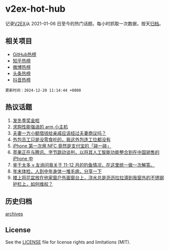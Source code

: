 # v2ex-hot-hub

 记录[V2EX](https://www.v2ex.com/)从 2021-01-06 日至今的热门话题。每小时抓取一次数据，按天[归档](archives)。
 
 ## 相关项目

- [GitHub热榜](https://github.com/snaildev/github-hot-hub)
- [知乎热榜](https://github.com/snaildev/zhihu-hot-hub)
- [微博热榜](https://github.com/snaildev/weibo-hot-hub)
- [头条热榜](https://github.com/snaildev/toutiao-hot-hub)
- [抖音热榜](https://github.com/snaildev/douyin-hot-hub)


 `更新时间：2024-12-20 11:14:44 +0800`

## 热议话题

1. [发冬季奖金啦](https://www.v2ex.com/t/1098740)
1. [求购性能强进的 arm 小主机](https://www.v2ex.com/t/1098745)
1. [夫妻一方小额借钱给亲戚应该经过夫妻商议吗？](https://www.v2ex.com/t/1098866)
1. [外包员工只是没零食吃的，我这外包连工位都没有](https://www.v2ex.com/t/1098739)
1. [iPhone 第一次用 NFC 竟然是支付宝的「碰一碰」](https://www.v2ex.com/t/1098770)
1. [苹果正在与腾讯、字节跳动谈判，以将其人工智能功能整合到在中国销售的 iPhone 中](https://www.v2ex.com/t/1098782)
1. [鉴于太多 v 友询问我关于 11-12 月的钓鱼情况，在这里统一做一次解答。](https://www.v2ex.com/t/1098950)
1. [年末体检，人到中年身体一堆毛病，分享一下](https://www.v2ex.com/t/1098962)
1. [楼上将花盆放在他家窗户外面窗台上，浇水总是沥沥拉拉滴到我窗外的不锈钢护栏上，如何维权？](https://www.v2ex.com/t/1098777)

## 历史归档

[archives](archives)

## License

See the [LICENSE](LICENSE) file for license rights and limitations (MIT).
